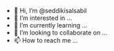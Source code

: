 - 👋 Hi, I’m @seddikisalsabil
- 👀 I’m interested in ...
- 🌱 I’m currently learning ...
- 💞️ I’m looking to collaborate on ...
- 📫 How to reach me ...

<!---
seddikisalsabil/seddikisalsabil is a ✨ special ✨ repository because its `README.md` (this file) appears on your GitHub profile.
You can click the Preview link to take a look at your changes.
--->
